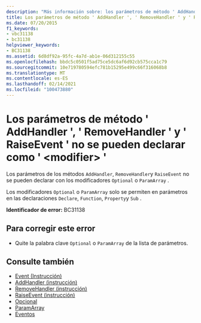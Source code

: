 ```yaml
---
description: "Más información sobre: los parámetros de método ' AddHandler ', ' RemoveHandler ' y ' RaiseEvent ' no se pueden declarar como ' <modifier> '"
title: Los parámetros de método ' AddHandler ', ' RemoveHandler ' y ' RaiseEvent ' no se pueden declarar como ' <modifier> '
ms.date: 07/20/2015
f1_keywords:
- vbc31138
- bc31138
helpviewer_keywords:
- BC31138
ms.assetid: 6d8df92a-95fc-4a7d-ab1e-06d312155c55
ms.openlocfilehash: bbdc5c0501f5ad75ce5dc6af6d92cb575cca1c79
ms.sourcegitcommit: 10e719780594efc781b15295e499c66f316068b8
ms.translationtype: MT
ms.contentlocale: es-ES
ms.lasthandoff: 02/14/2021
ms.locfileid: "100473880"
---
```

# <a name="addhandler-removehandler-and-raiseevent-method-parameters-cannot-be-declared-modifier"></a>Los parámetros de método ' AddHandler ', ' RemoveHandler ' y ' RaiseEvent ' no se pueden declarar como ' \<modifier> '

Los parámetros de los métodos `AddHandler`, `RemoveHandler`y `RaiseEvent` no se pueden declarar con los modificadores `Optional` o `ParamArray` .  
  
 Los modificadores `Optional` o `ParamArray` solo se permiten en parámetros en las declaraciones `Declare`, `Function`, `Property`y `Sub` .  
  
 **Identificador de error:** BC31138  
  
## <a name="to-correct-this-error"></a>Para corregir este error  
  
- Quite la palabra clave `Optional` o `ParamArray` de la lista de parámetros.  
  
## <a name="see-also"></a>Consulte también

- [Event (Instrucción)](../language-reference/statements/event-statement.md)
- [AddHandler (instrucción)](../language-reference/statements/addhandler-statement.md)
- [RemoveHandler (instrucción)](../language-reference/statements/removehandler-statement.md)
- [RaiseEvent (instrucción)](../language-reference/statements/raiseevent-statement.md)
- [Opcional](../language-reference/modifiers/optional.md)
- [ParamArray](../language-reference/modifiers/paramarray.md)
- [Eventos](../programming-guide/language-features/events/index.md)
